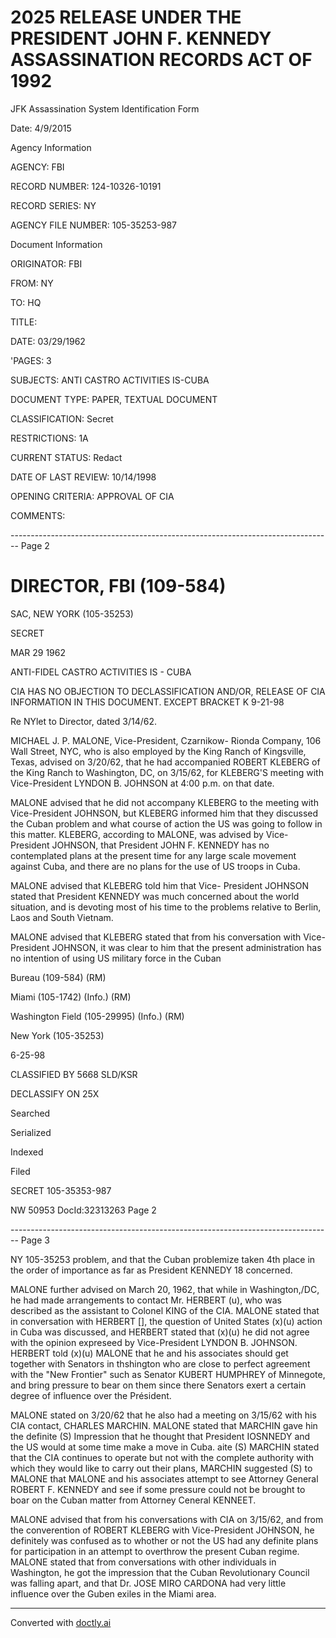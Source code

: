 # 2025 RELEASE UNDER THE PRESIDENT JOHN F. KENNEDY ASSASSINATION RECORDS ACT OF 1992

JFK Assassination System
Identification Form

Date: 4/9/2015

Agency Information

AGENCY: FBI

RECORD NUMBER: 124-10326-10191

RECORD SERIES: NY

AGENCY FILE NUMBER: 105-35253-987

Document Information

ORIGINATOR: FBI

FROM: NY

TO: HQ

TITLE:

DATE: 03/29/1962

'PAGES: 3

SUBJECTS: ANTI CASTRO ACTIVITIES IS-CUBA

DOCUMENT TYPE: PAPER, TEXTUAL DOCUMENT

CLASSIFICATION: Secret

RESTRICTIONS: 1A

CURRENT STATUS: Redact

DATE OF LAST REVIEW: 10/14/1998

OPENING CRITERIA: APPROVAL OF CIA

COMMENTS:


-------------------------------------------------------------------------------- Page 2

# DIRECTOR, FBI (109-584)

SAC, NEW YORK (105-35253)

SECRET

MAR 29 1962

ANTI-FIDEL CASTRO ACTIVITIES
IS - CUBA

CIA HAS NO OBJECTION TO
DECLASSIFICATION AND/OR,
RELEASE OF CIA INFORMATION
IN THIS DOCUMENT. EXCEPT BRACKET
K 9-21-98

Re NYlet to Director, dated 3/14/62.

MICHAEL J. P. MALONE, Vice-President, Czarnikow- Rionda Company, 106 Wall Street, NYC, who is also employed by the King Ranch of Kingsville, Texas, advised on 3/20/62, that he had accompanied ROBERT KLEBERG of the King Ranch to Washington, DC, on 3/15/62, for KLEBERG'S meeting with Vice-President LYNDON B. JOHNSON at 4:00 p.m. on that date.

MALONE advised that he did not accompany KLEBERG to the meeting with Vice-President JOHNSON, but KLEBERG informed him that they discussed the Cuban problem and what course of action the US was going to follow in this matter. KLEBERG, according to MALONE, was advised by Vice-President JOHNSON, that President JOHN F. KENNEDY has no contemplated plans at the present time for any large scale movement against Cuba, and there are no plans for the use of US troops in Cuba.

MALONE advised that KLEBERG told him that Vice- President JOHNSON stated that President KENNEDY was much concerned about the world situation, and is devoting most of his time to the problems relative to Berlin, Laos and South Vietnam.

MALONE advised that KLEBERG stated that from his conversation with Vice-President JOHNSON, it was clear to him that the present administration has no intention of using US military force in the Cuban

Bureau (109-584) (RM)

Miami (105-1742) (Info.) (RM)

Washington Field (105-29995) (Info.) (RM)

New York (105-35253)

6-25-98

CLASSIFIED BY 5668 SLD/KSR

DECLASSIFY ON 25X

Searched

Serialized

Indexed

Filed

SECRET 105-35353-987

NW 50953 DocId:32313263 Page 2


-------------------------------------------------------------------------------- Page 3

NY 105-35253
problem, and that the Cuban problemize taken 4th
place in the order of importance as far as President
KENNEDY 18 concerned.

MALONE further advised on March 20, 1962, that
while in Washington,/DC, he had made arrangements to
contact Mr. HERBERT [ ](b)(u), who was described as the assistant
to Colonel KING of the CIA. MALONE stated that in
conversation with HERBERT [], the question of United States (x)(u)
action in Cuba was discussed, and HERBERT stated that (x)(u)
he did not agree with the opinion expreseed
by Vice-President LYNDON B. JOHNSON. HERBERT told (x)(u)
MALONE that he and his associates should get together
with Senators in thshington who are close to perfect
agreement with the "New Frontier" such as Senator KUBERT
HUMPHREY of Minnegote, and bring pressure to bear on
them since there Senators exert a certain degree of
influence over the Président.

MALONE stated on 3/20/62 that he also had a
meeting on 3/15/62 with his CIA contact, CHARLES MARCHIN. [](S)
MALONE stated that MARCHIN gave hin the definite (S)
Impression that he thought that President IOSNNEDY
and the US would at some time make a move in Cuba.
aite (S)
MARCHIN stated that the CIA continues to operate but
not with the complete authority with which they
would like to carry out their plans, MARCHIN suggested (S)
to MALONE that MALONE and his associates attempt to see
Attorney General ROBERT F. KENNEDY and see if some
pressure could not be brought to boar on the Cuban
matter from Attorney Ceneral KENNEET.

MALONE advised that from his conversations with
CIA on 3/15/62, and from the converention of ROBERT
KLEBERG with Vice-President JOHNSON, he definitely was
confused as to whother or not the US had any definite
plans for participation in an attempt to overthrow
the present Cuban regime. MALONE stated that from
conversations with other individuals in Washington,
he got the impression that the Cuban Revolutionary
Council was falling apart, and that Dr. JOSE MIRO CARDONA
had very little influence over the Guben exiles in
the Miami area.


---
Converted with [doctly.ai](https://doctly.ai)